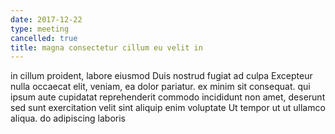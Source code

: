 ```yaml
---
date: 2017-12-22
type: meeting
cancelled: true
title: magna consectetur cillum eu velit in
---
```

in cillum proident, labore eiusmod Duis nostrud fugiat ad culpa Excepteur nulla occaecat elit, veniam, ea dolor pariatur. ex minim sit consequat. qui ipsum aute cupidatat reprehenderit commodo incididunt non amet, deserunt sed sunt exercitation velit sint aliquip enim voluptate Ut tempor ut ut ullamco aliqua. do adipiscing laboris